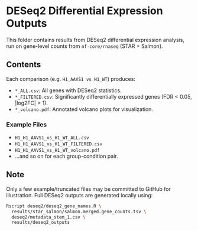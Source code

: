 # DESeq2 Differential Expression Outputs

This folder contains results from DESeq2 differential expression analysis, run on gene-level counts from `nf-core/rnaseq` (STAR + Salmon).

## Contents

Each comparison (e.g. `H1_AAVS1 vs H1_WT`) produces:

- `*_ALL.csv`: All genes with DESeq2 statistics.
- `*_FILTERED.csv`: Significantly differentially expressed genes (FDR < 0.05, |log2FC| > 1).
- `*_volcano.pdf`: Annotated volcano plots for visualization.

### Example Files

- `H1_H1_AAVS1_vs_H1_WT_ALL.csv`  
- `H1_H1_AAVS1_vs_H1_WT_FILTERED.csv`  
- `H1_H1_AAVS1_vs_H1_WT_volcano.pdf`  
- ...and so on for each group-condition pair.

## Note

Only a few example/truncated files may be committed to GitHub for illustration. Full DESeq2 outputs are generated locally using:

```bash
Rscript deseq2/deseq2_gene_names.R \
  results/star_salmon/salmon.merged.gene_counts.tsv \
  deseq2/metadata_stem_1.csv \
  results/deseq2_outputs
